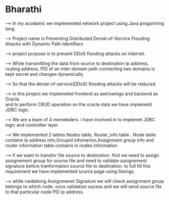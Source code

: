 # Bharathi

--> In my acodamic  we implemented   network  project using Java progarming lang.

--> Project name is  Preventing Distributed Denial-of-Service Flooding Attacks with Dynamic Path Identifiers

--> project purpose is  to prevent  DDoS flooding attacks on internet.

--> While transmitting the data from source to destination Ip address, routing address, PID of an inter-domain path connecting two domains is kept secret and changes dynamically.

--> So that the denial-of-service(DDoS) flooding attacks will be reduced.

--> in this project  we  implemeted  frontend as  awt/swings  and   backend as Oracle.  
  and to  perform  CRUD operation on the  oracle data  we have implemetd JDBC logic.

--> We are a team of 4 memebders. i have involved in to implemet  JDBC logic  and    controlller layer.

--> We implemented 2 tables  Nodes table, Router_info  table . Node table contains  Ip address info,Groupid  infomarion,Assignment group info  and router information  table  contains in  nodes information.

--> if we want to transfor file source to destination. first we need to  assign  assignement group for sourse file and  need to validate  assignement signature  before tranformation  source file to destination.  to full fill this  requirement we have implemented   source page using Swings.

--> while  vaidationg Assignmenet  Signature  we will check  assignment group  belongs to which node. once validation sucess  and we will send source file  to that particular  node PID ip address.






